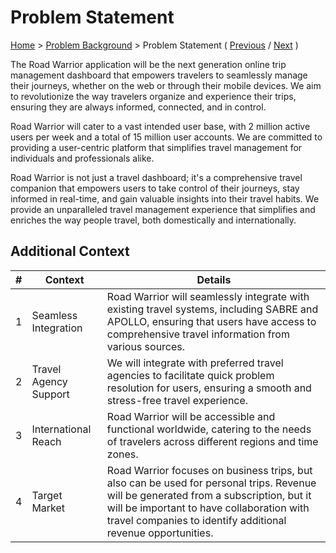 # Problem Statement

[Home](../README.md) > [Problem Background](../README.md#problem-background) > Problem Statement ( [Previous](../README.md#problem-background) / [Next](./2-key-requirements.md) )

The Road Warrior application will be the next generation online trip management dashboard that empowers travelers to seamlessly manage their journeys, whether on the web or through their mobile devices. We aim to revolutionize the way travelers organize and experience their trips, ensuring they are always informed, connected, and in control.

Road Warrior will cater to a vast intended user base, with 2 million active users per week and a total of 15 million user accounts. We are committed to providing a user-centric platform that simplifies travel management for individuals and professionals alike.

Road Warrior is not just a travel dashboard; it's a comprehensive travel companion that empowers users to take control of their journeys, stay informed in real-time, and gain valuable insights into their travel habits. We provide an unparalleled travel management experience that simplifies and enriches the way people travel, both domestically and internationally.

## Additional Context

| # | Context | Details |
| - | ------- | ------- |
| 1 | Seamless Integration | Road Warrior will seamlessly integrate with existing travel systems, including SABRE and APOLLO, ensuring that users have access to comprehensive travel information from various sources. |
| 2 | Travel Agency Support | We will integrate with preferred travel agencies to facilitate quick problem resolution for users, ensuring a smooth and stress-free travel experience. |
| 3 | International Reach | Road Warrior will be accessible and functional worldwide, catering to the needs of travelers across different regions and time zones. |
| 4 | Target Market | Road Warrior focuses on business trips, but also can be used for personal trips. Revenue will be generated from a subscription, but it will be important to have collaboration with travel companies to identify additional revenue opportunities. |
